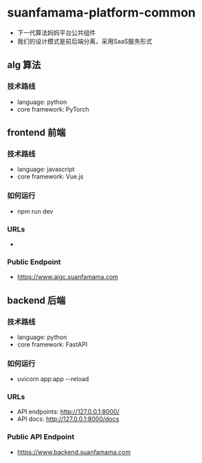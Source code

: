 # suanfamama-platform-common
* 下一代算法妈妈平台公共组件
* 我们的设计模式是前后端分离，采用SaaS服务形式

## alg 算法
### 技术路线
* language: python
* core framework: PyTorch

## frontend 前端
### 技术路线
* language: javascript
* core framework: Vue.js
### 如何运行
* npm run dev
### URLs
* 
### Public Endpoint
* https://www.aigc.suanfamama.com

## backend 后端
### 技术路线
* language: python
* core framework: FastAPI
### 如何运行
* uvicorn app:app --reload
### URLs
* API endpoints: http://127.0.0.1:8000/
* API docs: http://127.0.0.1:8000/docs
### Public API Endpoint
* https://www.backend.suanfamama.com